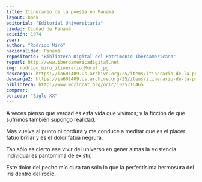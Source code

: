 ```yaml
---
title: Itinerario de la poesía en Panamá
layout: book
editorial: "Editorial Universitaria"
ciudad: Ciudad de Panamá
edición: 1974
year: 
author: "Rodrigo Miró"
nacionalidad: Panamá
repositorio: "Biblioteca Digital del Patrimonio Iberoamericano"
repurl: http://www.iberoamericadigital.net
img: rodrigo_miro_itinerario_Morel.jpg
descarga1: https://ia601409.us.archive.org/25/items/itinerario-de-la-poesia-en-panama-rodrigo-miro/Itinerario%20de%20la%20poes%C3%ADa%20en%20Panam%C3%A1%20-%20Rodrigo%20Mir%C3%B3.pdf
descarga2: https://ia601409.us.archive.org/25/items/itinerario-de-la-poesia-en-panama-rodrigo-miro/Itinerario%20de%20la%20poesia%20-%20Rodrigo%20Mir%C3%B3.pdf
biblioteca: http://www.worldcat.org/oclc/1025716465
comprar: 
periodo: "Siglo XX"
---
```

 

A veces pienso que verdad
es esta vida que vivimos;
y la ficción de que sufrimos
también supongo realidad.

Mas vuelve al punto ni cordura 
y me conduce a meditar
que es el placer fatuo brillar
y es el dolor fatua negrura.

Tan sólo es cierto ese vivir
del universo en gener
almas la existencia individual
es pantomima de existir,

Este dolor del pecho mío
dura tan sólo lo que
la perfectísima hermosura
del iris dentro del rocío.
